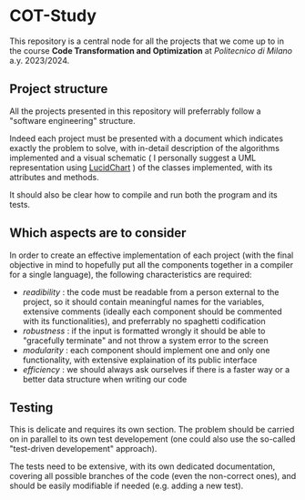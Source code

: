 # COT-Study

This repository is a central node for all the projects that we come up to in the course **Code Transformation and Optimization** at *Politecnico di Milano* a.y. 2023/2024.

## Project structure 

All the projects presented in this repository will preferrably follow a "software engineering" structure.

Indeed each project must be presented with a document which indicates exactly the problem to solve, with in-detail description of the algorithms implemented and a visual schematic ( I personally suggest a UML representation using [LucidChart](https://www.lucidchart.com/pages/) ) of the classes implemented, with its attributes and methods.

It should also be clear how to compile and run both the program and its tests.

## Which aspects are to consider

In order to create an effective implementation of each project (with the final objective in mind to hopefully put all the components together in a compiler for a single language), the following characteristics are required:

* *readibility* : the code must be readable from a person external to the project, so it should contain meaningful names for the variables, extensive comments (ideally each component should be commented with its functionalities), and preferrably no spaghetti codification
* *robustness* : if the input is formatted wrongly it should be able to "gracefully terminate" and not throw a system error to the screen
* *modularity* : each component should implement one and only one functionality, with extensive explaination of its public interface
* *efficiency* : we should always ask ourselves if there is a faster way or a better data structure when writing our code

## Testing

This is delicate and requires its own section. The problem should be carried on in parallel to its own test developement (one could also use the so-called "test-driven developement" approach). 

The tests need to be extensive, with its own dedicated documentation, covering all possible branches of the code (even the non-correct ones), and should be easily modifiable if needed (e.g. adding a new test).
